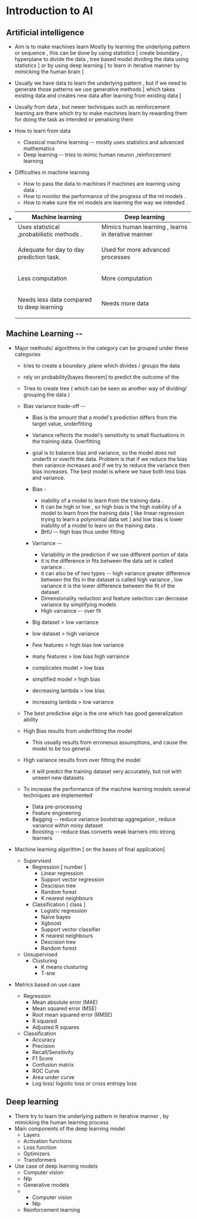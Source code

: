 # Introduction to AI

## Artificial intelligence

* Aim is to make machines learn Mostly by learning the underlying pattern or sequence , this can be done by using statistics \[ create boundary , hyperplane to divide the data , tree based model dividing the data using statistics ] or by using deep learning \[ to learn in iterative manner by mimicking the human brain ]
* Usually we have data to learn the underlying pattern , but if we need to generate those patterns we use generative methods \[ which takes existing data and creates new data after learning from existing data ]
* Usually from data , but newer techniques such as reinforcement learning are there which try to make machines learn by rewarding them for doing the task as intended or penalising them
* How to learn from data
  * Classical machine learning -- mostly uses statistics and advanced mathematics
  * Deep learning -- tries to mimic human neuron ,reinforcement learning
* Difficulties in machine learning
  * How to pass the data to machines if machines are learning using data .
  * How to monitor the performance of the progress of the ml models .
  * How to make sure the ml models are learning the way we intended .



* | Machine learning                                        | Deep learning                                      |
  | ------------------------------------------------------- | -------------------------------------------------- |
  | Uses statistical ,probabilistic methods .               | Mimics human learning , learns in iterative manner |
  | <p></p><p>Adequate for day to day prediction task.</p>  | Used for more advanced processes                   |
  | <p></p><p>Less computation</p>                          | More computation                                   |
  | <p></p><p>Needs less data compared to deep learning</p> | Needs more data                                    |



## Machine Learning --

*   Major methods/ algorithms in the category can be grouped under these categories

    * tries to create a boundary ,plane which divides / groups the data
    * rely on probability\[bayes theorem] to predict the outcome of the
    * Tries to create tree ( which can be seen as another way of dividing/ grouping the data )
    * Bias variance trade-off --
      * Bias is the amount that a model's prediction differs from the target value, underfitting
      * Variance reflects the model's sensitivity to small fluctuations in the training data. Overfitting
      * goal is to balance bias and variance, so the model does not underfit or overfit the data. Problem is that if we reduce the bias then variance increases and if we try to reduce the variance then bias increases. The best model is where we have both less bias and variance.
      * Bias -
        * inability of a model to learn from the training data .
        * It can be high or low , so high bias is the high inability of a model to learn from the training data \[ like linear regression trying to learn a polynomial data set ] and low bias is lower inability of a model to learn on the training data .
        * BHU -- high bias thus under fitting\
          &#x20;
      *   Varriance  --

          * Variability in the prediction if we use different portion of data
          * it is the difference in fits between the data set is called variance .
          * it can also be of two types -- high variance greater difference between the fits in the dataset is called high variance , low variance it is the lower difference between the fit of the dataset .
          * Dimensionality reduction and feature selection can decrease variance by simplifying models
          * High varraince -- over fit&#x20;


      * Big dataset > low varriance
      * low dataset > high variance
      * Few features > high bias low variance
      * many features > low bias high varraince
      * complicates model > low bias
      * simplified model > high bias
      * decreasing lambda > low bias&#x20;
      * increasing lambda > low variance



    * The best predictive algo is the one which has good generalization ability
    * High Bias results from underfitting the model
      * This usually results from erroneous assumptions, and cause the model to be too general.
    * High variance results from over fitting the model
      * it will predict the training dataset very accurately, but not with unseen new datasets
    * To increase the performance of the machine learning models several techniques are implemented
      * Data pre-processing
      * Feature engineering
      * Bagging -- reduce variance bootstrap aggregation , reduce variance within noisy dataset
      * Boosting -- reduce bias  converts weak learners into strong learners



* Machine learning algorithm \[ on the bases of final application]
  * Supervised
    * Regression \[ number ]
      * Linear regression
      * Support vector regression
      * Descision tree
      * Random forest
      * K nearest neighbours&#x20;
    * Classification \[ class ]
      * Logistic regression
      * Naïve bayes
      * Xgboost
      * Support vector classifier
      * K nearest neighbours
      * Descision tree
      * Random forest
  * Unsupervised
    * Clusturing
      * K means clusturing
      * T-sne
* Metrics based on use case
  * Regression
    * Mean absolute error (MAE)
    * Mean squared error (MSE)
    * Root mean squared error (RMSE)
    * R squared
    * Adjusted R squares
  * Classification
    * Accuracy
    * Precision
    * Recall/Sensitivity
    * F1 Score
    * Confusion matrix
    * ROC Curve
    * Area under curve
    * Log loss/ logistic loss or cross entropy loss

&#x20;

## Deep learning

* There try to learn the underlying pattern in iterative manner , by mimicking the human learning process
* Main components of the deep learning model
  * Layers
  * Activation functions
  * Loss function
  * Optimizers
  * Transformers
* Use case of deep learning models
  * Computer vision
  * Nlp
  * Generative models
  *
    * Computer vision
    * Nlp
  * Reinforcement learning
